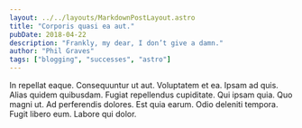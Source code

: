 ```yaml
---
layout: ../../layouts/MarkdownPostLayout.astro
title: "Corporis quasi ea aut."
pubDate: 2018-04-22
description: "Frankly, my dear, I don’t give a damn."
author: "Phil Graves"
tags: ["blogging", "successes", "astro"]
---
```


In repellat eaque. Consequuntur ut aut. Voluptatem et ea. Ipsam ad quis. Alias quidem quibusdam. Fugiat repellendus cupiditate. Qui ipsam quia. Quo magni ut. Ad perferendis dolores. Est quia earum. Odio deleniti tempora. Fugit libero eum. Labore qui dolor.

